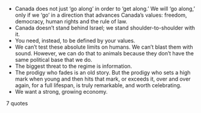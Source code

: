  - Canada does not just ‘go along’ in order to ‘get along.’ We will ‘go along,’ only if we ‘go’ in a direction that advances Canada’s values: freedom, democracy, human rights and the rule of law.
 - Canada doesn’t stand behind Israel; we stand shoulder-to-shoulder with it.
 - You need, instead, to be defined by your values.
 - We can’t test these absolute limits on humans. We can’t blast them with sound. However, we can do that to animals because they don’t have the same political base that we do.
 - The biggest threat to the regime is information.
 - The prodigy who fades is an old story. But the prodigy who sets a high mark when young and then hits that mark, or exceeds it, over and over again, for a full lifespan, is truly remarkable, and worth celebrating.
 - We want a strong, growing economy.

7 quotes